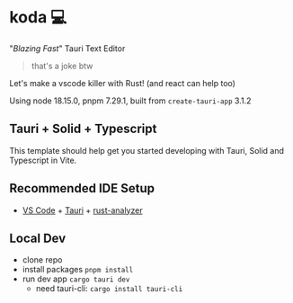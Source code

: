 # koda 💻

"*Blazing Fast*" Tauri Text Editor
> that's a joke btw

Let's make a vscode killer with Rust! (and react can help too)

Using node 18.15.0, pnpm 7.29.1, built from `create-tauri-app` 3.1.2

## Tauri + Solid + Typescript

This template should help get you started developing with Tauri, Solid and Typescript in Vite.

## Recommended IDE Setup

- [VS Code](https://code.visualstudio.com/) + [Tauri](https://marketplace.visualstudio.com/items?itemName=tauri-apps.tauri-vscode) + [rust-analyzer](https://marketplace.visualstudio.com/items?itemName=rust-lang.rust-analyzer)

## Local Dev

- clone repo
- install packages `pnpm install`
- run dev app `cargo tauri dev`
  - need tauri-cli: `cargo install tauri-cli`
